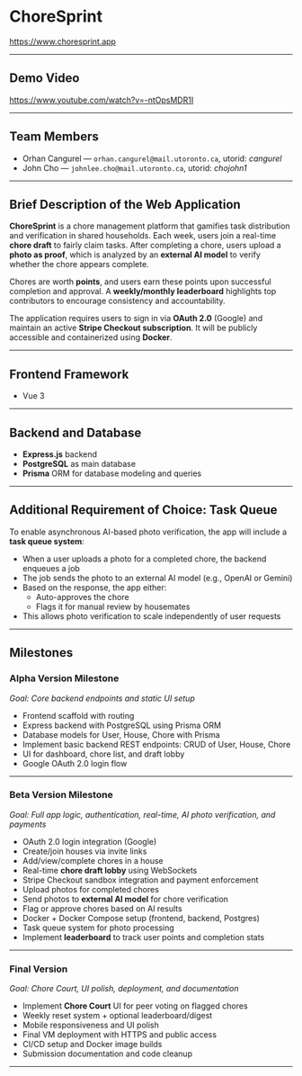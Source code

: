 # ChoreSprint

https://www.choresprint.app

---

## Demo Video

https://www.youtube.com/watch?v=-ntOpsMDR1I

---

## Team Members

- Orhan Cangurel — `orhan.cangurel@mail.utoronto.ca`, utorid: _cangurel_
- John Cho — `johnlee.cho@mail.utoronto.ca`, utorid: _chojohn1_

---

## Brief Description of the Web Application

**ChoreSprint** is a chore management platform that gamifies task distribution and verification in shared households. Each week, users join a real-time **chore draft** to fairly claim tasks. After completing a chore, users upload a **photo as proof**, which is analyzed by an **external AI model** to verify whether the chore appears complete.

Chores are worth **points**, and users earn these points upon successful completion and approval. A **weekly/monthly leaderboard** highlights top contributors to encourage consistency and accountability.

The application requires users to sign in via **OAuth 2.0** (Google) and maintain an active **Stripe Checkout subscription**. It will be publicly accessible and containerized using **Docker**.

---

## Frontend Framework

- Vue 3

---

## Backend and Database

- **Express.js** backend
- **PostgreSQL** as main database
- **Prisma** ORM for database modeling and queries

---

## Additional Requirement of Choice: Task Queue

To enable asynchronous AI-based photo verification, the app will include a **task queue system**:

- When a user uploads a photo for a completed chore, the backend enqueues a job
- The job sends the photo to an external AI model (e.g., OpenAI or Gemini)
- Based on the response, the app either:
  - Auto-approves the chore
  - Flags it for manual review by housemates
- This allows photo verification to scale independently of user requests

---

## Milestones

### Alpha Version Milestone

_Goal: Core backend endpoints and static UI setup_

- Frontend scaffold with routing
- Express backend with PostgreSQL using Prisma ORM
- Database models for User, House, Chore with Prisma
- Implement basic backend REST endpoints: CRUD of User, House, Chore
- UI for dashboard, chore list, and draft lobby
- Google OAuth 2.0 login flow

---

### Beta Version Milestone

_Goal: Full app logic, authentication, real-time, AI photo verification, and payments_

- OAuth 2.0 login integration (Google)
- Create/join houses via invite links
- Add/view/complete chores in a house
- Real-time **chore draft lobby** using WebSockets
- Stripe Checkout sandbox integration and payment enforcement
- Upload photos for completed chores
- Send photos to **external AI model** for chore verification
- Flag or approve chores based on AI results
- Docker + Docker Compose setup (frontend, backend, Postgres)
- Task queue system for photo processing
- Implement **leaderboard** to track user points and completion stats

---

### Final Version

_Goal: Chore Court, UI polish, deployment, and documentation_

- Implement **Chore Court** UI for peer voting on flagged chores
- Weekly reset system + optional leaderboard/digest
- Mobile responsiveness and UI polish
- Final VM deployment with HTTPS and public access
- CI/CD setup and Docker image builds
- Submission documentation and code cleanup

---
